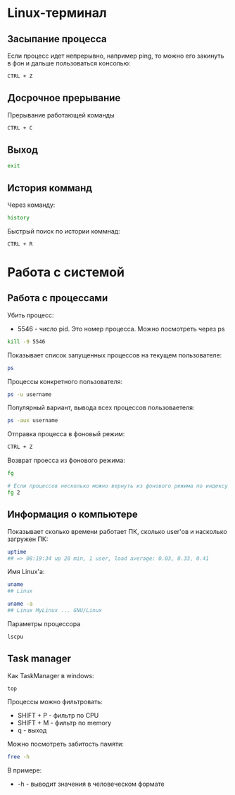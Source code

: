 # Linux-терминал

## Засыпание процесса

Если процесс идет непрерывно, например ping, то можно его закинуть в фон и дальше пользоваться консолью:

```bash
CTRL + Z
```

## Досрочное прерывание

Прерывание работающей команды

```bash
CTRL + C
```

## Выход

```bash
exit
```

## История комманд

Через команду:

```bash
history
```

Быстрый поиск по истории коммнад:

```bash
CTRL + R
```

# Работа с системой

## Работа с процессами

Убить процесс:

-   5546 - число pid. Это номер процесса. Можно посмотреть через ps

```bash
kill -9 5546
```

Показывает список запущенных процессов на текущем пользователе:

```bash
ps
```

Процессы конкретного пользователя:

```bash
ps -u username
```

Популярный вариант, вывода всех процессов пользоваетеля:

```bash
ps -aux username
```

Отправка процесса в фоновый режим:

```bash
CTRL + Z
```

Возврат проесса из фонового режима:

```bash
fg

# Если процессов несколько можно вернуть из фонового режима по индексу
fg 2
```

## Информация о компьютере

Показывает сколько времени работает ПК, сколько user'ов и насколько загружен ПК:

```bash
uptime
## => 08:19:34 up 20 min, 1 user, load average: 0.03, 0.33, 0.41
```

Имя Linux'а:

```bash
uname
## Linux

uname -a
## Linux MyLinux ... GNU/Linux
```

Параметры процессора

```bash
lscpu
```

## Task manager

Как TaskManager в windows:

```bash
top
```

Процессы можно фильтровать:

-   SHIFT + P - фильтр по CPU
-   SHIFT + M - фильтр по memory
-   q - выход

Можно посмотреть забитость памяти:

```bash
free -h
```

В примере:

-   -h - выводит значения в человеческом формате
